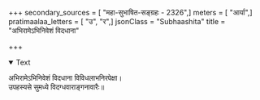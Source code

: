 +++
secondary_sources = [ "महा-सुभाषित-सङ्ग्रहः - 2326",]
meters = [ "आर्या",]
pratimaalaa_letters = [ "उ", "र",]
jsonClass = "Subhaashita"
title = "अभिरामेऽभिनिवेशं विदधाना"

+++

<details open><summary>Text</summary>

अभिरामेऽभिनिवेशं विदधाना विविधलाभनिरपेक्षा।  
उपहस्यसे सुमध्ये विदग्धवाराङ्गनावारैः॥
</details>
